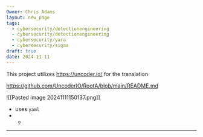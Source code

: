 ```yaml
---
Owner: Chris Adams
layout: new_page
tags:
  - cybersecurity/detectionengineering
  - cybersecurity/detectionengineering
  - cybersecurity/yara
  - cybersecurity/sigma
draft: true
date: 2024-11-11
---
```




This project utilizes https://uncoder.io/ for the translation

https://github.com/UncoderIO/RootA/blob/main/README.md

![[Pasted image 20241111150137.png]]

* uses `yaml`
* *
---